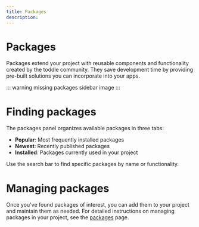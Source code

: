 ```yaml
---
title: Packages
description:
---
```


# Packages
Packages extend your project with reusable components and functionality created by the toddle community. They save development time by providing pre-built solutions you can incorporate into your apps.

::: warning
missing packages sidebar image
:::

# Finding packages
The packages panel organizes available packages in three tabs:
- **Popular**: Most frequently installed packages
- **Newest**: Recently published packages
- **Installed**: Packages currently used in your project

Use the search bar to find specific packages by name or functionality.

# Managing packages
Once you've found packages of interest, you can add them to your project and maintain them as needed. For detailed instructions on managing packages in your project, see the [packages](/packages/overview) page.